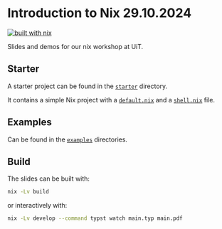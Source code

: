 # Introduction to Nix 29.10.2024

[![built with nix](https://builtwithnix.org/badge.svg)](https://builtwithnix.org)

Slides and demos for our nix workshop at UiT.

## Starter

A starter project can be found in the [`starter`](./starter) directory. 

It contains a simple Nix project with a [`default.nix`](./starter/default.nix) and a [`shell.nix`](./starter/shell.nix) file.

## Examples

Can be found in the [`examples`](./examples) directories.

## Build

The slides can be built with:

```bash
nix -Lv build 
```

or interactively with:

```bash
nix -Lv develop --command typst watch main.typ main.pdf
```
